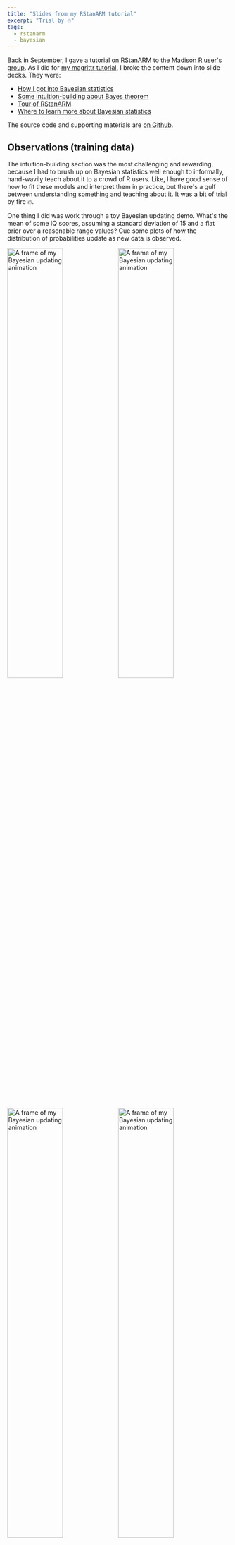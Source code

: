 ```yaml
---
title: "Slides from my RStanARM tutorial"
excerpt: "Trial by 🔥"
tags:
  - rstanarm
  - bayesian
---
```


Back in September, I gave a tutorial on
[RStanARM](https://cran.rstudio.com/web/packages/rstanarm/) to the [Madison R
user's group](https://www.meetup.com/MadR-Madison-R-Programming-UseRs-Group/).
As I did for [my magrittr tutorial](https://github.com/tjmahr/MadR_Pipelines), I
broke the content down into slide decks. They were:

  - [How I got into Bayesian statistics](http://rpubs.com/tjmahr/rep-crisis)
  - [Some intuition-building about Bayes
    theorem](http://rpubs.com/tjmahr/bayes-theorem)
  - [Tour of RStanARM](http://rpubs.com/tjmahr/rstanarm-tour)
  - [Where to learn more about Bayesian
    statistics](http://rpubs.com/tjmahr/bayes-learn-more)

The source code and supporting materials are [on
Github](https://github.com/tjmahr/MadR_RStanARM).


Observations (training data) 
-------------------------------------------------------------------------------

The intuition-building section was the most challenging and rewarding, because I
had to brush up on Bayesian statistics well enough to informally, hand-wavily 
teach about it to a crowd of R users. Like, I have good sense of how to fit 
these models and interpret them in practice, but there's a gulf between 
understanding something and teaching about it. It was a bit of trial by fire
🔥.

One thing I did was work through a toy Bayesian updating demo. What's the mean of
some IQ scores, assuming a standard deviation of 15 and a flat prior over a 
reasonable range values? Cue some plots of how the distribution of probabilities
update as new data is observed.

<img src="/figs/2016-11-10-rstanarm-tutorial-slides/iq-00-data-1.png" title="A frame of my Bayesian updating animation" alt="A frame of my Bayesian updating animation" width="50%" /><img src="/figs/2016-11-10-rstanarm-tutorial-slides/iq-01-data-1.png" title="A frame of my Bayesian updating animation" alt="A frame of my Bayesian updating animation" width="50%" /><img src="/figs/2016-11-10-rstanarm-tutorial-slides/iq-02-data-1.png" title="A frame of my Bayesian updating animation" alt="A frame of my Bayesian updating animation" width="50%" /><img src="/figs/2016-11-10-rstanarm-tutorial-slides/iq-03-data-1.png" title="A frame of my Bayesian updating animation" alt="A frame of my Bayesian updating animation" width="50%" />

_See how the beliefs are updated? See how we retain uncertainty around that most
likely value?_ And so on.

Naturally, [I animated the thing](/figs/2016-11-10-rstanarm-tutorial-slides/simple-updating.gif)---I'll take any excuse to use [gganimate](https://github.com/dgrtwo/gganimate). 

Someone asked a good question about what advantages these models have over 
classical ones. I find the models more intuitive[^1], because posterior
probabilities are post-data probabilities. I also find them more flexible. For
example, I can use a _t_-distribution for my error terms---thick tails! If I
write the thing in Stan, I can incorporate measurement error into the model. If
I put my head down and work really hard, I could even fit one of [those gorgeous
Gaussian process 
models](https://matthewdharris.com/2016/05/16/gaussian-process-hyperparameter-estimation/).
We can fit vanilla regression models or get really, really fancy, but it all
kind of emerges nicely from the general framework of writing out priors and a
likelihood definition.





***

*Last knitted on 2022-05-25. [Source code on
GitHub](https://github.com/tjmahr/tjmahr.github.io/blob/master/_R/2016-11-10-rstanarm-tutorial-slides.Rmd).*[^si] 

[^si]: 
    
    ```r
    sessioninfo::session_info()
    #> ─ Session info ───────────────────────────────────────────────────────────────
    #>  setting  value
    #>  version  R version 4.2.0 RC (2022-04-21 r82226 ucrt)
    #>  os       Windows 10 x64 (build 22000)
    #>  system   x86_64, mingw32
    #>  ui       RTerm
    #>  language (EN)
    #>  collate  English_United States.utf8
    #>  ctype    English_United States.utf8
    #>  tz       America/Chicago
    #>  date     2022-05-25
    #>  pandoc   NA
    #> 
    #> ─ Packages ───────────────────────────────────────────────────────────────────
    #>  package     * version    date (UTC) lib source
    #>  assertthat    0.2.1      2019-03-21 [1] CRAN (R 4.2.0)
    #>  cli           3.2.0      2022-02-14 [1] CRAN (R 4.2.0)
    #>  crayon        1.5.1      2022-03-26 [1] CRAN (R 4.2.0)
    #>  emo           0.0.0.9000 2022-05-25 [1] Github (hadley/emo@3f03b11)
    #>  evaluate      0.15       2022-02-18 [1] CRAN (R 4.2.0)
    #>  generics      0.1.2      2022-01-31 [1] CRAN (R 4.2.0)
    #>  git2r         0.30.1     2022-03-16 [1] CRAN (R 4.2.0)
    #>  glue          1.6.2      2022-02-24 [1] CRAN (R 4.2.0)
    #>  here          1.0.1      2020-12-13 [1] CRAN (R 4.2.0)
    #>  highr         0.9        2021-04-16 [1] CRAN (R 4.2.0)
    #>  knitr       * 1.39       2022-04-26 [1] CRAN (R 4.2.0)
    #>  lubridate     1.8.0      2021-10-07 [1] CRAN (R 4.2.0)
    #>  magrittr      2.0.3      2022-03-30 [1] CRAN (R 4.2.0)
    #>  purrr         0.3.4      2020-04-17 [1] CRAN (R 4.2.0)
    #>  ragg          1.2.2      2022-02-21 [1] CRAN (R 4.2.0)
    #>  rlang         1.0.2      2022-03-04 [1] CRAN (R 4.2.0)
    #>  rprojroot     2.0.3      2022-04-02 [1] CRAN (R 4.2.0)
    #>  rstudioapi    0.13       2020-11-12 [1] CRAN (R 4.2.0)
    #>  sessioninfo   1.2.2      2021-12-06 [1] CRAN (R 4.2.0)
    #>  stringi       1.7.6      2021-11-29 [1] CRAN (R 4.2.0)
    #>  stringr       1.4.0      2019-02-10 [1] CRAN (R 4.2.0)
    #>  systemfonts   1.0.4      2022-02-11 [1] CRAN (R 4.2.0)
    #>  textshaping   0.3.6      2021-10-13 [1] CRAN (R 4.2.0)
    #>  xfun          0.31       2022-05-10 [1] CRAN (R 4.2.0)
    #> 
    #>  [1] C:/Users/Tristan/AppData/Local/R/win-library/4.2
    #>  [2] C:/Program Files/R/R-4.2.0rc/library
    #> 
    #> ──────────────────────────────────────────────────────────────────────────────
    ```

[^1]: But I was taught the classical models first... I sometimes think that these models are only more intuitive because this is my second bite at the apple. This learning came more easily because the first time I learned regression, I was a total novice and had to learn everything. I had learn to about _t_-test, reductions in variance, collinearity, and what interactions do. Here, I can build off of that prior learning. Maybe if I learn everything again---as what? everything as a neural network?---it will be even more intuitive. 

